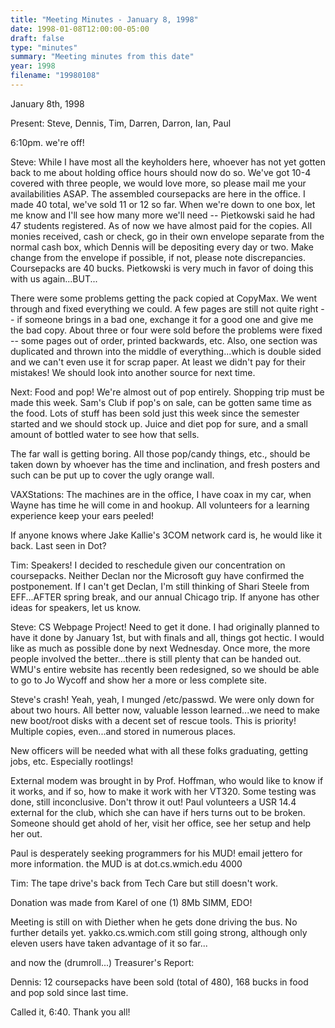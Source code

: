 ```yaml
---
title: "Meeting Minutes - January 8, 1998"
date: 1998-01-08T12:00:00-05:00
draft: false
type: "minutes"
summary: "Meeting minutes from this date"
year: 1998
filename: "19980108"
---
```


January 8th, 1998 </p><p>
Present: Steve, Dennis, Tim, Darren, Darron, Ian, Paul </p><p>
6:10pm. we're off! </p><p>
Steve: While I have most all the keyholders here, whoever has not yet gotten back to me about holding office hours should now do so. We've got 10-4 covered with three people, we would love more, so please mail me your availabilities ASAP. The assembled coursepacks are here in the office. I made 40 total, we've sold 11 or 12 so far. When we're down to one box, let me know and I'll see how many more we'll need -- Pietkowski said he had 47 students registered. As of now we have almost paid for the copies. All monies received, cash or check, go in their own envelope separate from the normal cash box, which Dennis will be depositing every day or two. Make change from the envelope if possible, if not, please note discrepancies. Coursepacks are 40 bucks. Pietkowski is very much in favor of doing this with us again...BUT... </p><p>
There were some problems getting the pack copied at CopyMax. We went through and fixed everything we could. A few pages are still not quite right -- if someone brings in a bad one, exchange it for a good one and give me the bad copy. About three or four were sold before the problems were fixed -- some pages out of order, printed backwards, etc. Also, one section was duplicated and thrown into the middle of everything...which is double sided and we can't even use it for scrap paper. At least we didn't pay for their mistakes! We should look into another source for next time. </p><p>
Next: Food and pop! We're almost out of pop entirely. Shopping trip must be made this week. Sam's Club if pop's on sale, can be gotten same time as the food. Lots of stuff has been sold just this week since the semester started and we should stock up. Juice and diet pop for sure, and a small amount of bottled water to see how that sells. </p><p>
The far wall is getting boring. All those pop/candy things, etc., should be taken down by whoever has the time and inclination, and fresh posters and such can be put up to cover the ugly orange wall. </p><p>
VAXStations: The machines are in the office, I have coax in my car, when Wayne has time he will come in and hookup. All volunteers for a learning experience keep your ears peeled! </p><p>
If anyone knows where Jake Kallie's 3COM network card is, he would like it back. Last seen in Dot? </p><p>
Tim: Speakers! I decided to reschedule given our concentration on coursepacks. Neither Declan nor the Microsoft guy have confirmed the postponement. If I can't get Declan, I'm still thinking of Shari Steele  from EFF...AFTER spring break, and our annual Chicago trip. If anyone has other ideas for speakers, let us know. </p><p>
Steve: CS Webpage Project! Need to get it done. I had originally planned to have it done by January 1st, but with finals and all, things got hectic. I would like as much as possible done by next Wednesday. Once more, the more people involved the better...there is still plenty that can be handed out. WMU's entire website has recently been redesigned, so we should be able to go to Jo Wycoff and show her a more or less complete site. </p><p>
Steve's crash! Yeah, yeah, I munged /etc/passwd. We were only down for about two hours. All better now, valuable lesson learned...we need to make new boot/root disks with a decent set of rescue tools. This is priority! Multiple copies, even...and stored in numerous places. </p><p>
New officers will be needed what with all these folks graduating, getting jobs, etc. Especially rootlings! </p><p>
External modem was brought in by Prof. Hoffman, who would like to know if it works, and if so, how to make it work with her VT320. Some testing was done, still inconclusive. Don't throw it out! Paul volunteers a USR 14.4 external for the club, which she can have if hers turns out to be broken. Someone should get ahold of her, visit her office, see her setup and help her out. </p><p>
Paul is desperately seeking programmers for his MUD! email jettero for more information. the MUD is at dot.cs.wmich.edu 4000 </p><p>
Tim: The tape drive's back from Tech Care but still doesn't work. </p><p>
Donation was made from Karel of one (1) 8Mb SIMM, EDO! </p><p>
Meeting is still on with Diether when he gets done driving the bus. No further details yet. yakko.cs.wmich.com still going strong, although only eleven users have taken advantage of it so far... </p><p>
and now the (drumroll...) Treasurer's Report: </p><p>
Dennis: 12 coursepacks have been sold (total of 480), 168 bucks in food and pop sold since last time. </p><p>
</p><p>
Called it, 6:40. Thank you all! </p><p>
</p>
